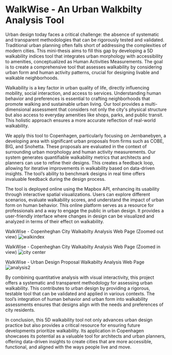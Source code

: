# WalkWise - An Urban Walkbilty Analysis Tool

Urban design today faces a critical challenge: the absence of systematic and transparent methodologies that can be rigorously tested and validated. Traditional urban planning often falls short of addressing the complexities of modern cities. This mini-thesis aims to fill this gap by developing a 5D walkability indices tool that integrates urban morphology with accessibility to amenities, conceptualized as Human Activities Measurements. The goal is to create a comprehensive tool that assesses walkability by considering  urban form and human activity patterns, crucial for designing livable and walkable neighborhoods.

Walkability is a key factor in urban quality of life, directly influencing mobility, social interaction, and access to services. Understanding human behavior and preferences is essential to crafting neighborhoods that promote walking and sustainable urban living. Our tool provides a multi-dimensional assessment that considers not only the city's physical structure but also access to everyday amenities like shops, parks, and public transit. This holistic approach ensures a more accurate reflection of real-world walkability.

We apply this tool to Copenhagen, particularly focusing on Jernbanebyen, a developing area with significant urban proposals from firms such as COBE, BIG, and Snohetta. These proposals are evaluated in the context of surrounding urban morphology and human activity measurements. Our system generates quantifiable walkability metrics that architects and planners can use to refine their designs. This creates a feedback loop, allowing for iterative improvements in walkability based on data-driven insights. The tool’s ability to benchmark designs in real time offers invaluable feedback during the design process.

The tool is deployed online using the Mapbox API, enhancing its usability through interactive spatial visualizations. Users can explore different scenarios, evaluate walkability scores, and understand the impact of urban form on human behavior. This online platform serves as a resource for professionals and a way to engage the public in urban design. It provides a user-friendly interface where changes in design can be visualized and analyzed in terms of their effect on walkability.


WalkWise - Copenheghan City Walkabilty Analysis Web Page (Zoomed out view)
![walkindex](https://github.com/user-attachments/assets/2b72ca87-3cb5-44d4-b874-d9cdca0a77f1)



WalkWise - Copenheghan City Walkabilty Analysis Web Page (Zoomed in view) 
![city center](https://github.com/user-attachments/assets/1039879a-0602-4285-9e92-94dd0c00da88)

 WalkWise - Urban Design Proposal Walkabilty Analysis Web Page
 ![analysis2](https://github.com/user-attachments/assets/105d9fb3-1910-4152-a652-310ef5a0a069)



                                                        

By combining quantitative analysis with visual interactivity, this project offers a systematic and transparent methodology for assessing urban walkability. This contributes to urban design by providing a rigorous, testable tool that can be validated and applied in various contexts. The tool’s integration of human behavior and urban form into walkability assessments ensures that designs align with the needs and preferences of city residents.

In conclusion, this 5D walkability tool not only advances urban design practice but also provides a critical resource for ensuring future developments prioritize walkability. Its application in Copenhagen showcases its potential as a valuable tool for architects and urban planners, offering data-driven insights to create cities that are more accessible, functional, and aligned with the ways people live and move.


